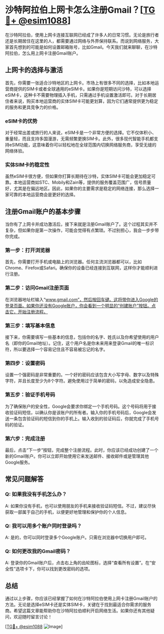 # 沙特阿拉伯上网卡怎么注册Gmail？[[TG💪+ @esim1088](https://t.me/s/esim1088)]

在沙特阿拉伯，使用上网卡连接互联网已经成了许多人的日常习惯。无论是旅行者还是长期居住在这里的人，都需要通过网络与外界保持联系。而说到网络服务，大家首先想到的可能是如何设置邮箱账号，比如Gmail。今天我们就来聊聊，在沙特阿拉伯，怎么用上网卡注册Gmail账户。

## 上网卡的选择与激活

首先，你需要一张适合沙特地区的上网卡。市场上有很多不同的选择，比如本地运营商提供的SIM卡或者全球通用的eSIM卡。如果你是短期访问沙特，可以选择eSIM卡，这种卡不需要物理插入手机，只需通过手机设置激活即可。对于长期居住者来说，购买本地运营商的实体SIM卡可能更划算，因为它们通常提供更为稳定的服务和更具竞争力的价格。

### eSIM卡的优势

对于经常出差或旅行的人来说，eSIM卡是一个非常方便的选择。它不仅体积小、重量轻，而且支持多国漫游，无需频繁更换SIM卡。此外，很多现代智能手机都支持eSIM功能，这意味着你可以轻松地在全球范围内切换网络服务商，享受无缝的网络体验。

### 实体SIM卡的稳定性

虽然eSIM卡很方便，但如果你打算长期待在沙特，实体SIM卡可能会更加稳定可靠。本地运营商如STC、Mobily和Zain等，提供的服务覆盖范围广，信号质量好，尤其是在偏远地区。因此，如果你的主要需求是稳定的网络连接，那么选择一家可靠的本地运营商会是更好的选择。

## 注册Gmail账户的基本步骤

当你有了上网卡并成功激活后，接下来就是注册Gmail账户了。这个过程其实并不复杂，但如果你是第一次操作，可能会觉得有点繁琐。不过别担心，我会一步步带你完成。

### 第一步：打开浏览器

首先，你需要打开手机或电脑上的浏览器。任何主流浏览器都可以，比如Chrome、Firefox或Safari。确保你的设备已经连接到互联网，这样你才能顺利进行注册。

### 第二步：访问Gmail注册页面

在浏览器地址栏输入“www.gmail.com”，然后按回车键。这将带你进入Google的登录页面。如果你还没有Google账户，你会看到一个明显的“创建账户”按钮。点击它，开始注册流程。

### 第三步：填写基本信息

接下来，你需要填写一些基本的信息，包括你的名字、姓氏以及你希望使用的用户名（即你的Gmail地址）。记住，这个用户名是你未来用来登录Gmail的唯一标识符，所以要选择一个容易记住且不容易被忘记的名字。

### 第四步：设置密码

设置一个强密码是非常重要的。一个好的密码应该包含大小写字母、数字以及特殊字符，并且长度至少为8个字符。避免使用过于简单的密码，以免造成安全隐患。

### 第五步：验证手机号码

为了确保账户的安全性，Google会要求你绑定一个手机号码。这个号码将用于接收验证码短信，以确认你是该账户的所有者。输入你的手机号码后，Google会发送一条包含验证码的短信到你的手机上。输入收到的验证码后，你就完成了手机号码的验证。

### 第六步：完成注册

最后，点击“下一步”按钮，完成整个注册流程。此时，你应该已经成功创建了一个新的Gmail账户。你可以立即开始使用它来发送邮件、接收邮件或是管理其他Google服务。

## 常见问题解答

### Q: 如果我没有手机怎么办？

A: 如果你没有手机，也可以使用朋友的手机来接收验证码短信。不过，建议尽快获取一部属于自己的手机，以便更好地管理和保护你的个人信息。

### Q: 我可以用多个账户同时登录吗？

A: 是的，你可以同时登录多个Google账户。只需在浏览器中切换用户即可。

### Q: 如何更改我的Gmail密码？

A: 登录你的Gmail账户后，点击右上角的齿轮图标，选择“查看所有设置”。在“安全性”选项卡下，你可以找到更改密码的选项。

## 总结

通过以上步骤，你应该已经掌握了如何在沙特阿拉伯使用上网卡注册Gmail账户的方法。无论是选择eSIM卡还是实体SIM卡，关键在于找到最适合你需求的服务商。希望这篇文章能帮助你在沙特阿拉伯顺利开启网络生活。如果你还有其他疑问，欢迎随时留言讨论！

[[TG💪+ @esim1088](https://t.me/s/esim1088) ![Image](https://i.postimg.cc/4NQfJmqS/Snipaste-2025-05-13-00-14-12.png)]